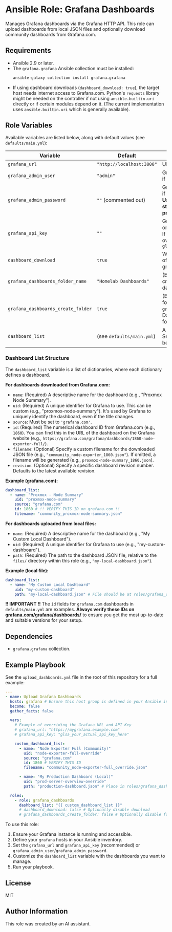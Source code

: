 # Ansible Role: Grafana Dashboards

Manages Grafana dashboards via the Grafana HTTP API. This role can upload dashboards from local JSON files and optionally download community dashboards from Grafana.com.

## Requirements

*   Ansible 2.9 or later.
*   The `grafana.grafana` Ansible collection must be installed:
    ```bash
    ansible-galaxy collection install grafana.grafana
    ```
*   If using dashboard downloads (`dashboard_download: true`), the target host needs internet access to Grafana.com. Python's `requests` library might be needed on the controller if not using `ansible.builtin.uri` directly or if certain modules depend on it. (The current implementation uses `ansible.builtin.uri` which is generally available).

## Role Variables

Available variables are listed below, along with default values (see `defaults/main.yml`):

| Variable                             | Default                      | Description                                                                                                                               |
| ------------------------------------ | ---------------------------- | ----------------------------------------------------------------------------------------------------------------------------------------- |
| `grafana_url`                        | `"http://localhost:3000"`    | URL of the Grafana instance.                                                                                                              |
| `grafana_admin_user`                 | `"admin"`                    | Grafana admin username (used if `grafana_api_key` is not set).                                                                            |
| `grafana_admin_password`             | `""` (commented out)         | Grafana admin password (used if `grafana_api_key` is not set). **Using `grafana_api_key` is strongly recommended for production.**          |
| `grafana_api_key`                    | `""`                         | Grafana API key (Viewer, Editor, or Admin role) for authentication. If set, this takes precedence over user/password. Example: `glsa_...` |
| `dashboard_download`                 | `true`                       | Whether to enable downloading of dashboards from grafana.com.                                                                             |
| `grafana_dashboards_folder_name`     | `"Homelab Dashboards"`       | (Bonus) Name of the folder to create in Grafana for these dashboards.                                                                     |
| `grafana_dashboards_create_folder`   | `true`                       | (Bonus) Whether to create the folder specified by `grafana_dashboards_folder_name`. Dashboards will be placed in this folder if created.   |
| `dashboard_list`                     | (see `defaults/main.yml`)    | A list of dashboards to manage. See "Dashboard List Structure" below for details.                                                         |

### Dashboard List Structure

The `dashboard_list` variable is a list of dictionaries, where each dictionary defines a dashboard.

**For dashboards downloaded from Grafana.com:**

*   `name`: (Required) A descriptive name for the dashboard (e.g., "Proxmox Node Summary").
*   `uid`: (Required) A unique identifier for Grafana to use. This can be custom (e.g., "proxmox-node-summary"). It's used by Grafana to uniquely identify the dashboard, even if the title changes.
*   `source`: Must be set to `'grafana.com'`.
*   `id`: (Required) The numerical dashboard ID from Grafana.com (e.g., `1860`). You can find this in the URL of the dashboard on the Grafana website (e.g., `https://grafana.com/grafana/dashboards/1860-node-exporter-full/`).
*   `filename`: (Optional) Specify a custom filename for the downloaded JSON file (e.g., `"community_node-exporter_1860.json"`). If omitted, a filename will be generated (e.g., `proxmox-node-summary_1860.json`).
*   `revision`: (Optional) Specify a specific dashboard revision number. Defaults to the latest available revision.

**Example (grafana.com):**
```yaml
dashboard_list:
  - name: "Proxmox - Node Summary"
    uid: "proxmox-node-summary"
    source: "grafana.com"
    id: 1860 # !! VERIFY THIS ID on grafana.com !!
    filename: "community_proxmox-node-summary.json"
```

**For dashboards uploaded from local files:**

*   `name`: (Required) A descriptive name for the dashboard (e.g., "My Custom Local Dashboard").
*   `uid`: (Required) A unique identifier for Grafana to use (e.g., "my-custom-dashboard").
*   `path`: (Required) The path to the dashboard JSON file, relative to the `files/` directory within this role (e.g., `"my-local-dashboard.json"`).

**Example (local file):**
```yaml
dashboard_list:
  - name: "My Custom Local Dashboard"
    uid: "my-custom-dashboard"
    path: "my-local-dashboard.json" # File should be at roles/grafana_dashboards/files/my-local-dashboard.json
```

**!! IMPORTANT !!**
The `id` fields for `grafana.com` dashboards in `defaults/main.yml` are examples. **Always verify these IDs on [grafana.com/grafana/dashboards/](https://grafana.com/grafana/dashboards/)** to ensure you get the most up-to-date and suitable versions for your setup.

## Dependencies

*   `grafana.grafana` collection.

## Example Playbook

See the `upload_dashboards.yml` file in the root of this repository for a full example:

```yaml
---
- name: Upload Grafana Dashboards
  hosts: grafana # Ensure this host group is defined in your Ansible inventory
  become: false
  gather_facts: false

  vars:
    # Example of overriding the Grafana URL and API Key
    # grafana_url: "https://mygrafana.example.com"
    # grafana_api_key: "glsa_your_actual_api_key_here"

    custom_dashboard_list:
      - name: "Node Exporter Full (Community)"
        uid: "node-exporter-full-override"
        source: "grafana.com"
        id: 1860 # VERIFY THIS ID
        filename: "community_node-exporter-full_override.json"

      - name: "My Production Dashboard (Local)"
        uid: "prod-server-overview-override"
        path: "production-dashboard.json" # Place in roles/grafana_dashboards/files/

  roles:
    - role: grafana_dashboards
      dashboard_list: "{{ custom_dashboard_list }}"
      # dashboard_download: false # Optionally disable download
      # grafana_dashboards_create_folder: false # Optionally disable folder creation
```

To use this role:
1.  Ensure your Grafana instance is running and accessible.
2.  Define your `grafana` hosts in your Ansible inventory.
3.  Set the `grafana_url` and `grafana_api_key` (recommended) or `grafana_admin_user`/`grafana_admin_password`.
4.  Customize the `dashboard_list` variable with the dashboards you want to manage.
5.  Run your playbook.

## License

MIT

## Author Information

This role was created by an AI assistant.
